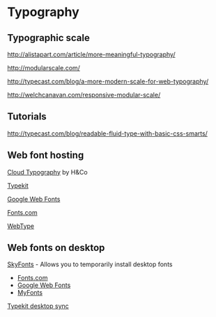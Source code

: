 # Typography


## Typographic scale

http://alistapart.com/article/more-meaningful-typography/

http://modularscale.com/

http://typecast.com/blog/a-more-modern-scale-for-web-typography/

http://welchcanavan.com/responsive-modular-scale/


## Tutorials

http://typecast.com/blog/readable-fluid-type-with-basic-css-smarts/


## Web font hosting

[Cloud Typography](http://www.typography.com/cloud/) by H&Co

[Typekit](https://typekit.com/)

[Google Web Fonts](https://www.google.com/fonts/)

[Fonts.com](http://www.fonts.com/)

[WebType](http://www.webtype.com/)


## Web fonts on desktop

[SkyFonts](https://skyfonts.com/) - Allows you to temporarily install desktop fonts 

* [Fonts.com](http://www.fonts.com/browse/font-tools/skyfonts)
* [Google Web Fonts](http://www.fonts.com/web-fonts/google)
* [MyFonts](http://www.myfonts.com/info/skyfonts/)

[Typekit desktop sync](http://help.typekit.com/customer/portal/articles/1189216-introduction-to-desktop-fonts-from-typekit)
